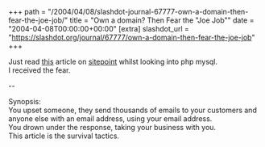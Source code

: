 +++
path = "/2004/04/08/slashdot-journal-67777-own-a-domain-then-fear-the-joe-job/"
title = "Own a domain? Then Fear the \"Joe Job\""
date = "2004-04-08T00:00:00+00:00"
[extra]
slashdot_url = "https://slashdot.org/journal/67777/own-a-domain-then-fear-the-joe-job"
+++

<p>Just read <a href="http://www.sitepoint.com/article/sabotage-coping-joe-job">this</a>  article on <a href="http://www.sitepoint.com/">sitepoint</a> whilst looking into php mysql.<br>I received the fear.</p>
<p>--</p>
<p>Synopsis:<br>You upset someone, they send thousands of emails to your customers and anyone else with an email address, using your email address.<br>You drown under the response, taking your business with you.<br>This article is the survival tactics.</p>

